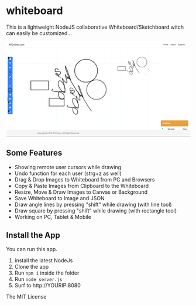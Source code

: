 # whiteboard
This is a lightweight NodeJS collaborative Whiteboard/Sketchboard witch can easily be customized...

![Demo](https://github.com/cherishsantosh/whiteboard/blob/master/public/img/whiteboard.png)

## Some Features
* Showing remote user cursors while drawing
* Undo function for each user (strg+z as well)
* Drag & Drop Images to Whiteboard from PC and Browsers
* Copy & Paste Images from Clipboard to the Whiteboard
* Resize, Move & Draw Images to Canvas or Background
* Save Whiteboard to Image and JSON
* Draw angle lines by pressing "shift" while drawing (with line tool)
* Draw square by pressing "shift" while drawing (with rectangle tool)
* Working on PC, Tablet & Mobile

## Install the App
You can run this app.

1. install the latest NodeJs
2. Clone the app
3. Run `npm i` inside the folder
4. Run `node server.js`
5. Surf to http://YOURIP:8080


The MIT License
